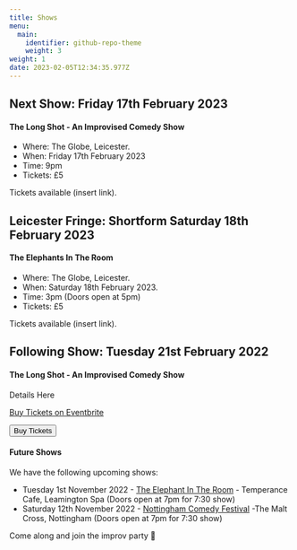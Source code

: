 ```yaml
---
title: Shows
menu:
  main:
    identifier: github-repo-theme
    weight: 3
weight: 1
date: 2023-02-05T12:34:35.977Z
---
```

## Next Show: Friday 17th February 2023

#### The Long Shot - An Improvised Comedy Show

* Where: The Globe, Leicester.
* When: Friday 17th February 2023
* Time: 9pm
* Tickets: £5

T﻿ickets available (insert link).

## Leicester Fringe: Shortform Saturday 18th February 2023

#### The Elephants In The Room

* Where: The Globe, Leicester.
* When: Saturday 18th February 2023.
* Time: 3pm (Doors open at 5pm)
* Tickets: £5

T﻿ickets available (insert link).

## Following Show: Tuesday 21st February 2022

#### The Long Shot - An Improvised Comedy Show

Details Here

<!--StartFragment-->

<!-- You can customize this button any way you like -->

<!-- Noscript content for added SEO -->

<noscript><a href="https://www.eventbrite.co.uk/e/leamprov-the-long-shot-a-fully-improvised-show-improvised-comedy-tickets-506679982467" rel="noopener noreferrer" target="_blank">Buy Tickets on Eventbrite</a></noscript>

<!-- You can customize this button any way you like -->

<button id="eventbrite-widget-modal-trigger-506679982467" type="button">Buy Tickets</button>

<script src="https://www.eventbrite.com/static/widgets/eb_widgets.js"></script>

<script type="text/javascript">
    var exampleCallback = function() {
        console.log('Order complete!');
    };

    window.EBWidgets.createWidget({
        widgetType: 'checkout',
        eventId: '506679982467',
        modal: true,
        modalTriggerElementId: 'eventbrite-widget-modal-trigger-506679982467',
        onOrderComplete: exampleCallback
    });
</script>

<!--EndFragment-->

#### Future Shows

We have the following upcoming shows:

* Tuesday 1st November 2022 - [The Elephant In The Room](https://www.eventbrite.co.uk/e/the-elephant-in-the-room-an-improvised-comedy-show-tickets-413347041127) - Temperance Cafe, Leamington Spa (Doors open at 7pm for 7:30 show)
* Saturday 12th November 2022 - [Nottingham Comedy Festival](https://www.nottinghamcomedyfestival.co.uk/missimp-leamprov) -The Malt Cross, Nottingham (Doors open at 7pm for 7:30 show)

Come along and join the improv party 🎉